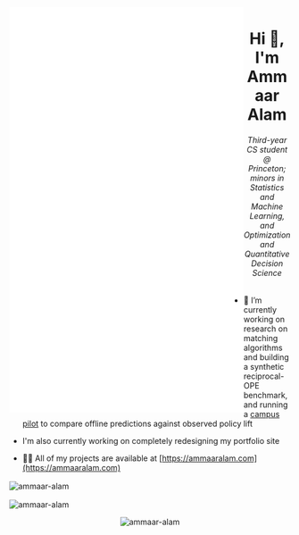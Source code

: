 <img src="./github-metrics.svg" align="left" width="420" alt="Metrics" />

<h1 align="center">Hi 👋, I'm Ammaar Alam</h1>
<h6 align="center">Third-year CS student @ Princeton; minors in Statistics and Machine Learning, and Optimization and Quantitative Decision Science</h3>

- 🔭 I’m currently working on research on matching algorithms and building a synthetic reciprocal-OPE benchmark, and running a [campus pilot](https://match.tigerapps.org) to compare offline predictions against observed policy lift
- I'm also currently working on completely redesigning my portfolio site

- 👨‍💻 All of my projects are available at [https://ammaaralam.com](https://ammaaralam.com)

<p><img align="center" width="360" src="https://github-readme-stats.vercel.app/api?username=ammaar-alam&show_icons=true&locale=en" alt="ammaar-alam" /></p>
<p><img align="center" width="361" src="https://github-readme-streak-stats.herokuapp.com/?user=ammaar-alam&" alt="ammaar-alam" /></p>
<p align="center"> <img src="https://komarev.com/ghpvc/?username=ammaar-alam&label=Profile%20views&color=0e75b6&style=flat" alt="ammaar-alam" /> </p>
